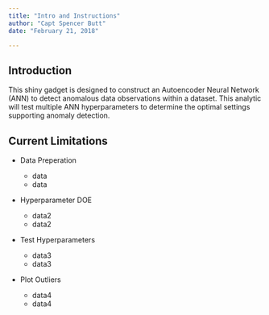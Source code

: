 ```yaml
---
title: "Intro and Instructions"
author: "Capt Spencer Butt"
date: "February 21, 2018"

---
```


## Introduction

This shiny gadget is designed to construct an Autoencoder Neural Network (ANN) to detect anomalous data observations within a dataset. This analytic will test multiple ANN hyperparameters to determine the optimal settings supporting anomaly detection.

## Current Limitations

* Data Preperation
  + data
  + data

* Hyperparameter DOE
  + data2
  + data2

* Test Hyperparameters
  + data3
  + data3

* Plot Outliers
  + data4
  + data4
